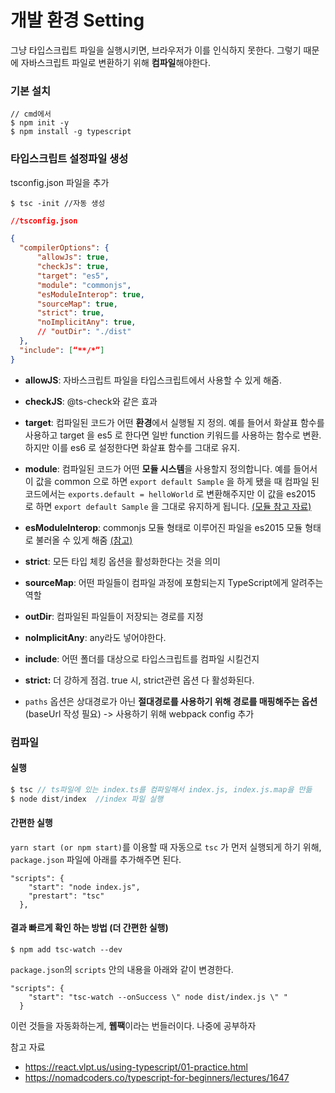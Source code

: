 # 개발 환경 Setting

그냥 타입스크립트 파일을 실행시키면, 브라우저가 이를 인식하지 못한다. 그렇기 때문에 자바스크립트 파일로 변환하기 위해 **컴파일**해야한다.



### 기본 설치 

```
// cmd에서
$ npm init -y
$ npm install -g typescript
```



### 타입스크립트 설정파일 생성

tsconfig.json 파일을 추가

```
$ tsc -init //자동 생성
```



```json
//tsconfig.json

{    
  "compilerOptions": {
      "allowJs": true,
      "checkJs": true,
      "target": "es5",
      "module": "commonjs",
      "esModuleInterop": true,
      "sourceMap": true,
      "strict": true,
      "noImplicitAny": true,
      // "outDir": "./dist"
  },
  "include": [“**/*”]
}

```



- **allowJS**: 자바스크립트 파일을 타입스크립트에서 사용할 수 있게 해줌.
- **checkJS**: @ts-check와 같은 효과
- **target**: 컴파일된 코드가 어떤 **환경**에서 실행될 지 정의. 예를 들어서 화살표 함수를 사용하고 target 을 es5 로 한다면 일반 function 키워드를 사용하는 함수로 변환. 하지만 이를 es6 로 설정한다면 화살표 함수를 그대로 유지.
- **module**: 컴파일된 코드가 어떤 **모듈 시스템**을 사용할지 정의합니다. 예를 들어서 이 값을 common 으로 하면 `export default Sample` 을 하게 됐을 때 컴파일 된 코드에서는 `exports.default = helloWorld` 로 변환해주지만 이 값을 es2015 로 하면 `export default Sample` 을 그대로 유지하게 됩니다.  [(모듈 참고 자료)](https://ko.javascript.info/modules-intro)
- **esModuleInterop**: commonjs 모듈 형태로 이루어진 파일을 es2015 모듈 형태로 불러올 수 있게 해줌 [(참고)](https://stackoverflow.com/questions/56238356/understanding-esmoduleinterop-in-tsconfig-file)
- **strict**: 모든 타입 체킹 옵션을 활성화한다는 것을 의미
- **sourceMap**: 어떤 파일들이 컴파일 과정에 포함되는지 TypeScript에게 알려주는 역할
- **outDir**: 컴파일된 파일들이 저장되는 경로를 지정
- **noImplicitAny**: any라도 넣어야한다.
- **include**: 어떤 폴더를 대상으로 타입스크립트를 컴파일 시킬건지
- **strict:** 더 강하게 점검. true 시, strict관련 옵션 다 활성화된다.

- `paths` 옵션은 상대경로가 아닌 **절대경로를 사용하기 위해 경로를 매핑해주는 옵션** (baseUrl 작성 필요) -> 사용하기 위해 webpack config 추가

### 컴파일

#### 실행

```typescript
$ tsc // ts파일에 있는 index.ts를 컴파일해서 index.js, index.js.map을 만듦
$ node dist/index  //index 파일 실행
```



#### 간편한 실행

`yarn start (or npm start)`를 이용할 때 자동으로 `tsc` 가 먼저 실행되게 하기 위해, `package.json` 파일에 아래를 추가해주면 된다.

```
"scripts": {
    "start": "node index.js",
    "prestart": "tsc"
  },
```



#### 결과 빠르게 확인 하는 방법 (더 간편한 실행)

```
$ npm add tsc-watch --dev
```



`package.json`의 `scripts` 안의 내용을 아래와 같이 변경한다.

```
"scripts": {
    "start": "tsc-watch --onSuccess \" node dist/index.js \" "
  }
```



이런 것들을 자동화하는게, **웹팩**이라는 번들러이다. 나중에 공부하자



참고 자료

- https://react.vlpt.us/using-typescript/01-practice.html
- https://nomadcoders.co/typescript-for-beginners/lectures/1647

